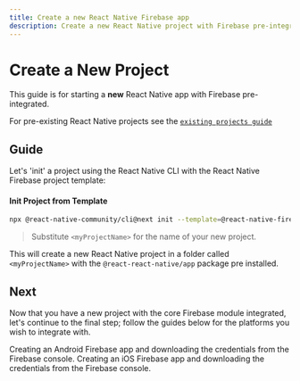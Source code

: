 ```yaml
---
title: Create a new React Native Firebase app
description: Create a new React Native project with Firebase pre-integrated
---
```


# Create a New Project

This guide is for starting a **new** React Native app with Firebase pre-integrated.

For pre-existing React Native projects see the [`existing projects guide`](./quick-start/existing-project)

## Guide

Let's 'init' a project using the React Native CLI with the React Native Firebase project template:

#### Init Project from Template

```bash
npx @react-native-community/cli@next init --template=@react-native-firebase/template@alpha <myProjectName>
```

> Substitute `<myProjectName>` for the name of your new project.

This will create a new React Native project in a folder called `<myProjectName>` with the `@react-react-native/app` package pre installed.

## Next

Now that you have a new project with the core Firebase module integrated, let's continue to the final step; follow the guides below for the platforms you wish to integrate with.

<Grid>
	<Block
		title="Adding Firebase credentials to your Android app"
		to="/quick-start/android-firebase-credentials"
		icon="phone_android"
		color="#4CAF50"
	>
		Creating an Android Firebase app and downloading the credentials from the Firebase console.
  	</Block>
    <Block
		title="Adding Firebase credentials to your iOS app"
        to="/quick-start/ios-firebase-credentials"
        icon="phone_iphone"
        color="#2196F3"
    >
        Creating an iOS Firebase app and downloading the credentials from the Firebase console.
    </Block>
</Grid>
